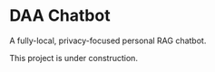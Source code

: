 # DAA Chatbot

A fully-local, privacy-focused personal RAG chatbot.

This project is under construction.